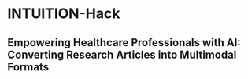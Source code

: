 # INTUITION-Hack
## Empowering Healthcare Professionals with AI: Converting Research Articles into Multimodal Formats
